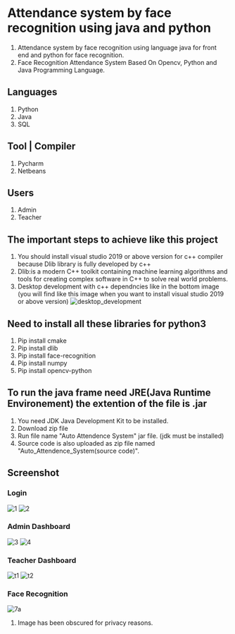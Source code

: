 # Attendance system by face recognition using java and python
1. Attendance system by face recognition using language java  for front end and python for face recognition.
2. Face Recognition Attendance System Based On Opencv, Python and Java Programming Language.
## Languages 
1. Python
2. Java
3. SQL
## Tool | Compiler
1. Pycharm
2. Netbeans
## Users
1. Admin
2. Teacher
## The important steps to achieve like this project 
1. You should  install visual studio 2019 or above version for c++ compiler because Dlib library is fully developed by c++
2. Dlib:is a modern C++ toolkit containing machine learning algorithms and tools for creating complex software in C++ to solve real world problems.
3. Desktop development with c++ dependncies like in the bottom image (you will find like this image when you want to install visual studio 2019 or above version)
![desktop_development](https://user-images.githubusercontent.com/77319741/186828860-8fa6b976-7f70-449e-912b-b7a7a488b5ca.png)

## Need to install all these libraries for python3
1. Pip install cmake
2. Pip install dlib
3. Pip install face-recognition
4. Pip install numpy
5. Pip install opencv-python 

## To run the java frame need JRE(Java Runtime Environement) the extention of the file is .jar
1. You need JDK Java Development Kit to be installed.
2. Download zip file
3. Run file name "Auto Attendence System" jar file. (jdk must be installed)
4. Source code is also uploaded as zip file named "Auto_Attendence_System(source code)".

## Screenshot
### Login
![1](https://user-images.githubusercontent.com/77319741/186831996-b1984292-ed6a-402f-b522-f7e96e4841c9.PNG)
![2](https://user-images.githubusercontent.com/77319741/186832069-e366b5bf-f3b9-40a8-b83b-55dda3186ef8.PNG)
### Admin Dashboard
![3](https://user-images.githubusercontent.com/77319741/186832112-ca1b3eb5-4ad8-4b38-a68b-8a6f587daf46.PNG)
![4](https://user-images.githubusercontent.com/77319741/186832195-3e25d0b2-d03e-40d8-9285-f55549ce2030.PNG)
### Teacher Dashboard
![t1](https://user-images.githubusercontent.com/77319741/186832253-21eb451d-f929-4a41-ae44-be7c7b5fe31f.PNG)
![t2](https://user-images.githubusercontent.com/77319741/186832368-30984c33-6117-4697-ba54-a47a6f0b69a6.PNG)
### Face Recognition
![7a](https://user-images.githubusercontent.com/77319741/186833424-ce52f2ce-6508-4316-b0e7-bbda2a8359e4.png)
1. Image has been obscured for privacy reasons.
